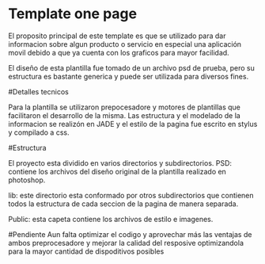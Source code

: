 # Template one page

El proposito principal de este template es que se utilizado 
para dar informacion sobre algun producto o servicio en especial una aplicación movil debido a que ya cuenta con los graficos
para mayor facilidad.

El diseño de esta plantilla fue tomado de un archivo psd de prueba, pero su estructura es bastante generica y puede ser 
utilizada para diversos fines.

#Detalles tecnicos

Para la plantilla se utilizaron prepocesadore y motores de plantillas que facilitaron el desarrollo de la misma. Las estructura
y el modelado de la informacion se realizón en JADE y el estilo de la pagina fue escrito en stylus y compilado a css.

#Estructura

El proyecto esta dividido en varios directorios y subdirectorios.
PSD: contiene los archivos del diseño original de la plantilla realizado en photoshop.

lib: este directorio esta conformado por otros subdirectorios que contienen todos la estructura de cada seccion de la pagina 
de manera separada.

Public: esta capeta contiene los archivos de estilo e imagenes.

#Pendiente
Aun falta optimizar el codigo y aprovechar más las ventajas de ambos preprocesadore y 
mejorar la calidad del resposive optimizandola para la mayor cantidad de dispoditivos posibles

